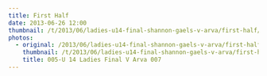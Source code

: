 ```yaml
---
title: First Half
date: 2013-06-26 12:00
thumbnail: /t/2013/06/ladies-u14-final-shannon-gaels-v-arva/first-half/005-u-14-ladies-final-v-arva-007.jpg
photos:
  - original: /2013/06/ladies-u14-final-shannon-gaels-v-arva/first-half/005-u-14-ladies-final-v-arva-007.jpg
    thumbnail: /t/2013/06/ladies-u14-final-shannon-gaels-v-arva/first-half/005-u-14-ladies-final-v-arva-007.jpg
    title: 005-U 14 Ladies Final V Arva 007
---
```

